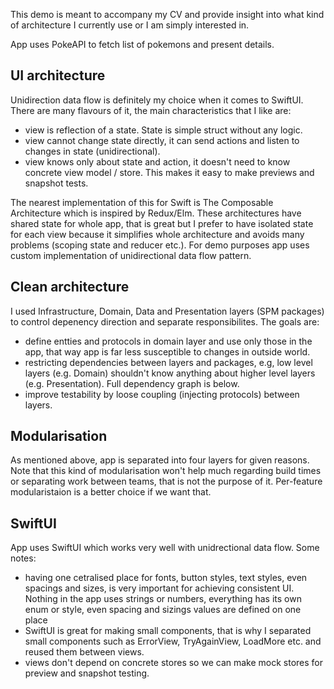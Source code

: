 This demo is meant to accompany my CV and provide insight into what kind of architecture I currently use or I am simply interested in.

App uses PokeAPI to fetch list of pokemons and present details.

## UI architecture
Unidirection data flow is definitely my choice when it comes to SwiftUI. There are many flavours of it, the main characteristics that I like are:
- view is reflection of a state. State is simple struct without any logic.
- view cannot change state directly, it can send actions and listen to changes in state (unidirectional).
- view knows only about state and action, it doesn't need to know concrete view model / store. This makes it easy to make previews and snapshot tests.

The nearest implementation of this for Swift is The Composable Architecture which is inspired by Redux/Elm. These architectures have shared state for whole app, that is great but I prefer to have isolated state for each view because it simplifies whole architecture and avoids many problems (scoping state and reducer etc.). For demo purposes app uses custom implementation of unidirectional data flow pattern.

## Clean architecture
I used Infrastructure, Domain, Data and Presentation layers (SPM packages) to control depenency direction and separate responsibilites. The goals are:
- define entties and protocols in domain layer and use only those in the app, that way app is far less susceptible to changes in outside world.
- restricting dependencies between layers and packages, e.g, low level layers (e.g. Domain) shouldn't know anything about higher level layers (e.g. Presentation). Full dependency graph is below.
- improve testability by loose coupling (injecting protocols) between layers.

## Modularisation
As mentioned above, app is separated into four layers for given reasons. Note that this kind of modularisation won't help much regarding build times or separating work between teams, that is not the purpose of it. Per-feature modularistaion is a better choice if we want that.

## SwiftUI
App uses SwiftUI which works very well with unidrectional data flow. Some notes:
- having one cetralised place for fonts, button styles, text styles, even spacings and sizes, is very important for achieving consistent UI. Nothing in the app uses strings or numbers, everything has its own enum or style, even spacing and sizings values are defined on one place
- SwiftUI is great for making small components, that is why I separated small components such as ErrorView, TryAgainView, LoadMore etc. and reused them between views.
- views don't depend on concrete stores so we can make mock stores for preview and snapshot testing.

